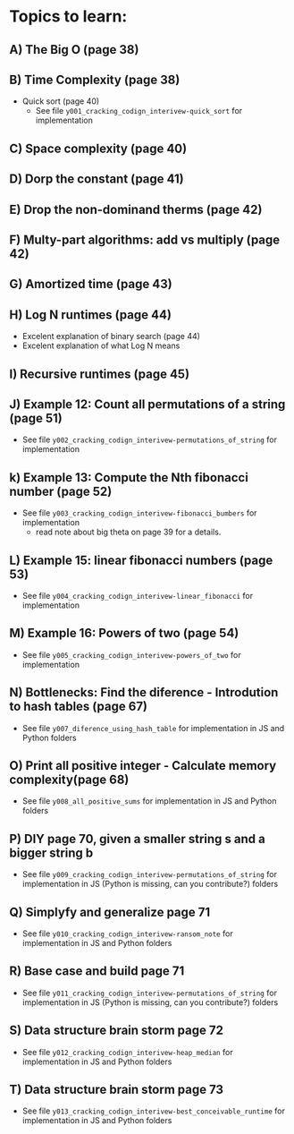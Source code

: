 # Topics to learn:

## A) The Big O (page 38)

## B)  Time Complexity  (page 38)
* Quick sort (page 40)
	* See file `y001_cracking_codign_interivew-quick_sort` for implementation

## C) Space complexity (page 40)

## D) Dorp the constant (page 41)

## E) Drop the non-dominand therms (page 42)

## F) Multy-part algorithms: add vs multiply (page 42)

## G) Amortized time (page 43)

## H) Log N runtimes (page 44)
* Excelent explanation of binary search (page 44)
* Excelent explanation of what Log N means

## I) Recursive runtimes (page 45)

## J) Example 12: Count all permutations of a string (page 51)
* See file `y002_cracking_codign_interivew-permutations_of_string` for implementation

## k) Example 13: Compute the Nth fibonacci number (page 52)
* See file `y003_cracking_codign_interivew-fibonacci_bumbers` for implementation
	* read note about big theta on page 39 for a details.

## L) Example 15: linear fibonacci numbers (page 53)
* See file `y004_cracking_codign_interivew-linear_fibonacci` for implementation

## M) Example 16: Powers of two (page 54)
* See file `y005_cracking_codign_interivew-powers_of_two` for implementation

## N) Bottlenecks: Find the diference - Introdution to hash tables (page 67)
* See file `y007_diference_using_hash_table` for implementation in JS and Python folders

## O) Print all positive integer - Calculate memory complexity(page 68)
* See file `y008_all_positive_sums` for implementation in JS and Python folders

## P) DIY page 70, given a smaller string s and a bigger string b
* See file `y009_cracking_codign_interivew-permutations_of_string` for implementation in JS (Python is missing, can you contribute?) folders

## Q) Simplyfy and generalize page 71
* See file `y010_cracking_codign_interivew-ransom_note` for implementation in JS and Python folders

## R) Base case and build page 71
* See file `y011_cracking_codign_interivew-permutations_of_string` for implementation in JS (Python is missing, can you contribute?) folders

## S) Data structure brain storm page 72
* See file `y012_cracking_codign_interivew-heap_median` for implementation in JS and Python folders

## T) Data structure brain storm page 73
* See file `y013_cracking_codign_interivew-best_conceivable_runtime` for implementation in JS and Python folders